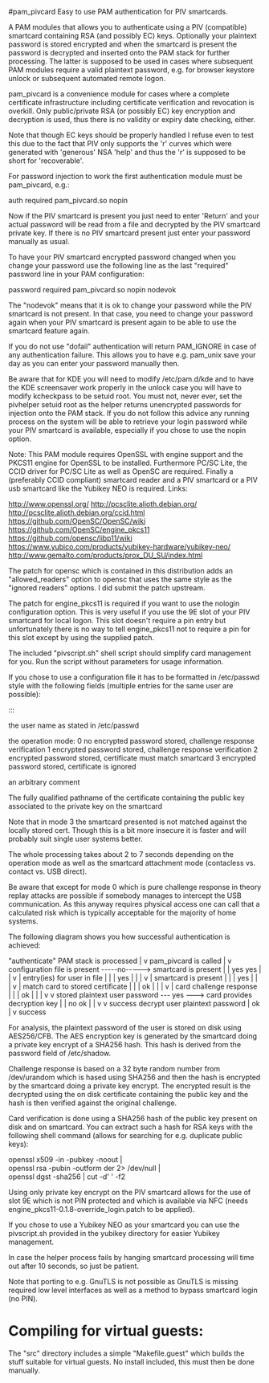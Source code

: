 #pam_pivcard
Easy to use PAM authentication for PIV smartcards.

A PAM modules that allows you to authenticate using a PIV (compatible)
smartcard containing RSA (and possibly EC) keys. Optionally your
plaintext password is stored encrypted and when the smartcard is
present the password is decrypted and inserted onto the PAM stack
for further processing. The latter is supposed to be used in cases
where subsequent PAM modules require a valid plaintext password, e.g.
for browser keystore unlock or subsequent automated remote logon.

pam_pivcard is a convenience module for cases where a complete certificate
infrastructure including certificate verification and revocation is overkill.
Only public/private RSA (or possibly EC) key encryption and decryption is used,
thus there is no validity or expiry date checking, either.

Note that though EC keys should be properly handled I refuse even to
test this due to the fact that PIV only supports the 'r' curves which were
generated with 'generous' NSA 'help' and thus the 'r' is supposed to be
short for 'recoverable'.

For password injection to work the first authentication module must be
pam_pivcard, e.g.:

auth		required	pam_pivcard.so nopin

Now if the PIV smartcard is present you just need to enter 'Return' and your
actual password will be read from a file and decrypted by the PIV smartcard
private key. If there is no PIV smartcard present just enter your password
manually as usual.

To have your PIV smartcard encrypted password changed when you change your
password use the following line as the last "required" password line
in your PAM configuration:

password	required	pam_pivcard.so nopin nodevok

The "nodevok" means that it is ok to change your password while the
PIV smartcard is not present. In that case, you need to change your password
again when your PIV smartcard is present again to be able to use the
smartcard feature again.

If you do not use "dofail" authentication will return PAM_IGNORE in
case of any authentication failure. This allows you to have e.g.
pam_unix save your day as you can enter your password manually then.

Be aware that for KDE you will need to modify /etc/pam.d/kde and to have
the KDE screensaver work properly in the unlock case you will have to
modify kcheckpass to be setuid root. You must not, never ever, set
the pivhelper setuid root as the helper returns unencrypted passwords
for injection onto the PAM stack. If you do not follow this advice
any running process on the system will be able to retrieve your
login password while your PIV smartcard is available, especially if
you chose to use the nopin option.

Note: This PAM module requires OpenSSL with engine support and the
PKCS11 engine for OpenSSL to be installed. Furthermore PC/SC Lite,
the CCID driver for PC/SC Lite as well as OpenSC are required. Finally
a (preferably CCID compliant) smartcard reader and a PIV smartcard
or a PIV usb smartcard like the Yubikey NEO is required. Links:

http://www.openssl.org/
http://pcsclite.alioth.debian.org/
http://pcsclite.alioth.debian.org/ccid.html
https://github.com/OpenSC/OpenSC/wiki
https://github.com/OpenSC/engine_pkcs11
https://github.com/opensc/libp11/wiki
https://www.yubico.com/products/yubikey-hardware/yubikey-neo/
http://www.gemalto.com/products/prox_DU_SU/index.html

The patch for opensc which is contained in this distribution adds an
"allowed_readers" option to opensc that uses the same style as the
"ignored readers" options. I did submit the patch upstream.

The patch for engine_pkcs11 is required if you want to use the nologin
configuration option. This is very useful if you use the 9E slot of
your PIV smartcard for local logon. This slot doesn't require a pin entry
but unfortunately there is no way to tell engine_pkcs11 not to require
a pin for this slot except by using the supplied patch.

The included "pivscript.sh" shell script should simplify card management
for you. Run the script without parameters for usage information.

If you chose to use a configuration file it has to be formatted in
/etc/passwd style with the following fields (multiple entries for
the same user are possible):

<user>:<mode>:<comment>:<certificate>

<user>		the user name as stated in /etc/passwd

<mode>		the operation mode:
		0	no encrypted password stored, challenge
			response verification
		1	encrypted password stored, challenge
			response verification
		2	encrypted password stored, certificate
			must match smartcard
		3	encrypted password stored, certificate
			is ignored

<comment>	an arbitrary comment

<certificate>	The fully qualified pathname of the certificate
		containing the public key associated to the
		private key on the smartcard

Note that in mode 3 the smartcard presented is not matched
against the locally stored cert. Though this is a bit
more insecure it is faster and will probably suit single
user systems better.

The whole processing takes about 2 to 7 seconds depending on
the operation mode as well as the smartcard attachment mode
(contacless vs. contact vs. USB direct).

Be aware that except for mode 0 which is pure challenge response
in theory replay attacks are possible if somebody manages to
intercept the USB communication. As this anyway requires physical
access one can call that a calculated risk which is typically
acceptable for the majority of home systems.

The following diagram shows you how successful authentication is
achieved:

"authenticate" PAM stack is processed
          |
          v
pam_pivcard is called
          |
          v
configuration file is present -----no-----> smartcard is present
          |                                           |
         yes                                         yes
          |                                           |
          v                                           |
entry(ies) for user in file                           |
          |                                           |
         yes                                          |
          |                                           |
          v                                           |
smartcard is present                                  |
          |                                           |
         yes                                          |
          |                                           |
          v                                           |
match card to stored certificate                      |
          |                                           |
          ok                                          |
          |                                           |
          v                                           |
card challenge response                               |
          |                                           |
          ok                                          |
          |                                           |
          v                                           v
stored plaintext user password --- yes ---> card provides decryption key
          |                                           |
          no                                          ok
          |                                           |
          v                                           v
       success                              decrypt user plaintext password
                                                      |
                                                      ok
                                                      |
                                                      v
                                                   success

For analysis, the plaintext password of the user is stored on disk using
AES256/CFB. The AES encryption key is generated by the smartcard doing a
private key encrypt of a SHA256 hash. This hash is derived from the
password field of /etc/shadow.

Challenge response is based on a 32 byte random number from /dev/urandom
which is hased using SHA256 and then the hash is encrypted by the smartcard
doing a private key encrypt. The encrypted result is the decrypted using the
on disk certificate containing the public key and the hash is then verified
against the original challenge.

Card verification is done using a SHA256 hash of the public key present
on disk and on smartcard. You can extract such a hash for RSA keys with
the following shell command (allows for searching for e.g. duplicate
public keys):

openssl x509 -in <certificate> -pubkey -noout | \
        openssl rsa -pubin -outform der 2> /dev/null | \
        openssl dgst -sha256 | cut -d' ' -f2

Using only private key encrypt on the PIV smartcard allows for the use of
slot 9E which is not PIN protected and which is available via NFC
(needs engine_pkcs11-0.1.8-override_login.patch to be applied).

If you chose to use a Yubikey NEO as your smartcard you can use the
pivscript.sh provided in the yubikey directory for easier Yubikey
management.

In case the helper process fails by hanging smartcard processing will
time out after 10 seconds, so just be patient.

Note that porting to e.g. GnuTLS is not possible as GnuTLS is missing
required low level interfaces as well as a method to bypass smartcard
login (no PIN).

Compiling for virtual guests:
=============================

The "src" directory includes a simple "Makefile.guest" which builds the stuff
suitable for virtual guests. No install included, this must then be done
manually.
